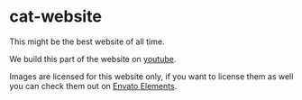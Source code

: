 # cat-website
This might be the best website of all time.

We build this part of the website on [youtube](https://youtu.be/mf8mspVWHmw).

Images are licensed for this website only, if you want to license them as well you can check them out on [Envato Elements](https://1.envato.market/m5m6y7).

